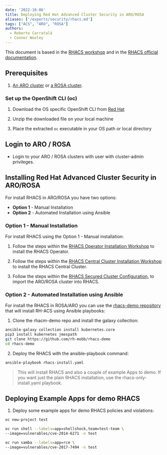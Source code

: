 ```yaml
---
date: '2022-10-06'
title: Deploying Red Hat Advanced Cluster Security in ARO/ROSA
aliases: ['/experts/security/rhacs.md']
tags: ["ACS", "ARO", "ROSA"]
authors:
  - Roberto Carratalá
  - Connor Wooley
---
```


This document is based in the [RHACS workshop](https://redhat-scholars.github.io/acs-workshop/acs-workshop/index.html) and in the [RHACS official documentation](https://docs.openshift.com/acs/3.70/installing/install-ocp-operator.html).

## Prerequisites

1. [An ARO cluster](/experts/quickstart-aro) or [a ROSA cluster](/experts/quickstart-rosa).

### Set up the OpenShift CLI (oc)

1. Download the OS specific OpenShift CLI from [Red Hat](https://mirror.openshift.com/pub/openshift-v4/clients/ocp/latest/)

2. Unzip the downloaded file on your local machine

3. Place the extracted `oc` executable in your OS path or local directory

## Login to ARO / ROSA

* Login to your ARO / ROSA clusters with user with cluster-admin privileges.

## Installing Red Hat Advanced Cluster Security in ARO/ROSA

For install RHACS in ARO/ROSA you have two options:

* **Option 1** - Manual Installation
* **Option 2** - Automated Installation using Ansible

### Option 1 - Manual Installation

For install RHACS using the Option 1 - Manual installation:

1. Follow the steps within the [RHACS Operator Installation Workshop](https://redhat-scholars.github.io/acs-workshop/acs-workshop/02-getting_started.html#install_acs_operator) to install the RHACS Operator.

2. Follow the steps within the [RHACS Central Cluster Installation Workshop](https://redhat-scholars.github.io/acs-workshop/acs-workshop/02-getting_started.html#install_acs_central) to install the RHACS Central Cluster.

3. Follow the steps within the [RHACS Secured Cluster Configuration](https://redhat-scholars.github.io/acs-workshop/acs-workshop/02-getting_started.html#config_acs_securedcluster), to import the ARO/ROSA cluster into RHACS.

### Option 2 - Automated Installation using Ansible

For install the RHACS in ROSA/ARO you can use the [rhacs-demo repository](https://github.com/rh-mobb/rhacs-demo) that will install RH-ACS using Ansible playbooks:

1. Clone the rhacm-demo repo and install the galaxy collection:

```bash
ansible-galaxy collection install kubernetes.core
pip3 install kubernetes jmespath
git clone https://github.com/rh-mobb/rhacs-demo
cd rhacs-demo
```

2. Deploy the RHACS with the ansible-playbook command:

```bash
ansible-playbook rhacs-install.yaml
```

> This will install RHACS and also a couple of example Apps to demo. If you want just the plain RHACS installation, use the rhacs-only-install.yaml playbook.


## Deploying Example Apps for demo RHACS

1. Deploy some example apps for demo RHACS policies and violations:

```bash
oc new-project test

oc run shell --labels=app=shellshock,team=test-team \
--image=vulnerables/cve-2014-6271 -n test

oc run samba --labels=app=rce \
--image=vulnerables/cve-2017-7494 -n test
```
